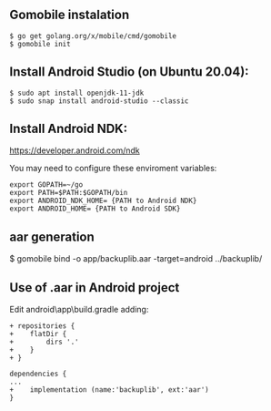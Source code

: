 ## Gomobile instalation
```
$ go get golang.org/x/mobile/cmd/gomobile
$ gomobile init
```
## Install Android Studio (on Ubuntu 20.04):
```
$ sudo apt install openjdk-11-jdk
$ sudo snap install android-studio --classic
```
## Install Android NDK:

https://developer.android.com/ndk

You may need to configure these enviroment variables:
```
export GOPATH=~/go
export PATH=$PATH:$GOPATH/bin
export ANDROID_NDK_HOME= {PATH to Android NDK}
export ANDROID_HOME= {PATH to Android SDK}
```

## aar generation

$ gomobile bind -o app/backuplib.aar -target=android ../backuplib/

## Use of .aar in Android project

Edit android\app\build.gradle adding:
```
+ repositories {
+    flatDir {
+        dirs '.'
+    }
+ }

dependencies {
...
+    implementation (name:'backuplib', ext:'aar')
}
```
